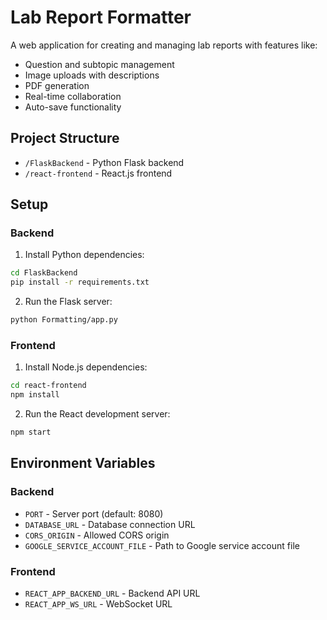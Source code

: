 # Lab Report Formatter

A web application for creating and managing lab reports with features like:
- Question and subtopic management
- Image uploads with descriptions
- PDF generation
- Real-time collaboration
- Auto-save functionality

## Project Structure

- `/FlaskBackend` - Python Flask backend
- `/react-frontend` - React.js frontend

## Setup

### Backend
1. Install Python dependencies:
```bash
cd FlaskBackend
pip install -r requirements.txt
```

2. Run the Flask server:
```bash
python Formatting/app.py
```

### Frontend
1. Install Node.js dependencies:
```bash
cd react-frontend
npm install
```

2. Run the React development server:
```bash
npm start
```

## Environment Variables

### Backend
- `PORT` - Server port (default: 8080)
- `DATABASE_URL` - Database connection URL
- `CORS_ORIGIN` - Allowed CORS origin
- `GOOGLE_SERVICE_ACCOUNT_FILE` - Path to Google service account file

### Frontend
- `REACT_APP_BACKEND_URL` - Backend API URL
- `REACT_APP_WS_URL` - WebSocket URL
